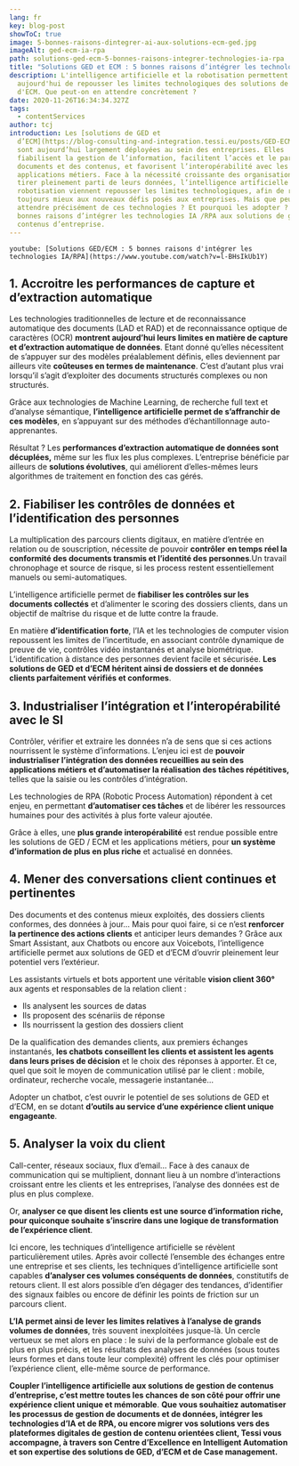 ```yaml
---
lang: fr
key: blog-post
showToC: true
image: 5-bonnes-raisons-dintegrer-ai-aux-solutions-ecm-ged.jpg
imageAlt: ged-ecm-ia-rpa
path: solutions-ged-ecm-5-bonnes-raisons-integrer-technologies-ia-rpa
title: "Solutions GED et ECM : 5 bonnes raisons d’intégrer les technologies d'IA/RPA"
description: L'intelligence artificielle et la robotisation permettent
  aujourd'hui de repousser les limites technologiques des solutions de GED et
  d'ECM. Que peut-on en attendre concrètement ?
date: 2020-11-26T16:34:34.327Z
tags:
  - contentServices
author: tcj
introduction: Les [solutions de GED et
  d’ECM](https://blog-consulting-and-integration.tessi.eu/posts/GED-ECM-gestion-de-contenu)
  sont aujourd’hui largement déployées au sein des entreprises. Elles
  fiabilisent la gestion de l’information, facilitent l’accès et le partage des
  documents et des contenus, et favorisent l’interopérabilité avec les
  applications métiers. Face à la nécessité croissante des organisations de
  tirer pleinement parti de leurs données, l’intelligence artificielle et la
  robotisation viennent repousser les limites technologiques, afin de répondre
  toujours mieux aux nouveaux défis posés aux entreprises. Mais que peut-on
  attendre précisément de ces technologies ? Et pourquoi les adopter ? Voici 5
  bonnes raisons d’intégrer les technologies IA /RPA aux solutions de gestion de
  contenus d’entreprise.
---
```

`youtube: [Solutions GED/ECM : 5 bonnes raisons d'intégrer les technologies IA/RPA](https://www.youtube.com/watch?v=l-BHsIkUb1Y)`

## 1. Accroitre les performances de capture et d’extraction automatique

Les technologies traditionnelles de lecture et de reconnaissance automatique des documents (LAD et RAD) et de reconnaissance optique de caractères (OCR) **montrent aujourd’hui leurs limites en matière de capture et d’extraction automatique de données**. Etant donné qu’elles nécessitent de s’appuyer sur des modèles préalablement définis, elles deviennent par ailleurs vite **coûteuses en termes de maintenance**. C’est d’autant plus vrai lorsqu’il s’agit d’exploiter des documents structurés complexes ou non structurés.

Grâce aux technologies de Machine Learning, de recherche full text et d’analyse sémantique, **l’intelligence artificielle permet de s’affranchir de ces modèles**, en s’appuyant sur des méthodes d’échantillonnage auto-apprenantes.

Résultat ? Les **performances d’extraction automatique de données sont décuplées,** même sur les flux les plus complexes. L’entreprise bénéficie par ailleurs de **solutions évolutives**, qui améliorent d’elles-mêmes leurs algorithmes de traitement en fonction des cas gérés.

## 2. Fiabiliser les contrôles de données et l’identification des personnes

La multiplication des parcours clients digitaux, en matière d’entrée en relation ou de souscription, nécessite de pouvoir **contrôler** **en temps réel la conformité des documents transmis et l’identité des personnes**.Un travail chronophage et source de risque, si les process restent essentiellement manuels ou semi-automatiques.

L’intelligence artificielle permet de **fiabiliser les contrôles sur les documents collectés** et d’alimenter le scoring des dossiers clients, dans un objectif de maîtrise du risque et de lutte contre la fraude.

En matière **d’identification forte**, l’IA et les technologies de computer vision repoussent les limites de l’incertitude, en associant contrôle dynamique de preuve de vie, contrôles vidéo instantanés et analyse biométrique. L’identification à distance des personnes devient facile et sécurisée. **Les solutions de GED et d’ECM héritent ainsi de dossiers et de données clients parfaitement vérifiés et conformes**.

## 3. Industrialiser l’intégration et l’interopérabilité avec le SI

Contrôler, vérifier et extraire les données n’a de sens que si ces actions nourrissent le système d’informations. L’enjeu ici est de **pouvoir industrialiser l’intégration des données recueillies au sein des applications métiers et d’automatiser la réalisation des tâches répétitives,** telles que la saisie ou les contrôles d’intégration.

Les technologies de RPA (Robotic Process Automation) répondent à cet enjeu, en permettant **d’automatiser ces tâches** et de libérer les ressources humaines pour des activités à plus forte valeur ajoutée.

Grâce à elles, une **plus grande interopérabilité** est rendue possible entre les solutions de GED / ECM et les applications métiers, pour **un système d’information de plus en plus riche** et actualisé en données.

## 4. Mener des conversations client continues et pertinentes

Des documents et des contenus mieux exploités, des dossiers clients conformes, des données à jour… Mais pour quoi faire, si ce n’est **renforcer la pertinence des actions clients** et anticiper leurs demandes ? Grâce aux Smart Assistant, aux Chatbots ou encore aux Voicebots, l’intelligence artificielle permet aux solutions de GED et d’ECM d’ouvrir pleinement leur potentiel vers l’extérieur.

Les assistants virtuels et bots apportent une véritable **vision client 360°** aux agents et responsables de la relation client :

* Ils analysent les sources de datas
* Ils proposent des scénariis de réponse
* Ils nourrissent la gestion des dossiers client

De la qualification des demandes clients, aux premiers échanges instantanés, **les chatbots conseillent les clients et assistent les agents dans leurs prises de décision** et le choix des réponses à apporter. Et ce, quel que soit le moyen de communication utilisé par le client : mobile, ordinateur, recherche vocale, messagerie instantanée…

Adopter un chatbot, c’est ouvrir le potentiel de ses solutions de GED et d’ECM, en se dotant **d’outils au service d’une expérience client unique engageante**.

## 5. Analyser la voix du client

Call-center, réseaux sociaux, flux d’email… Face à des canaux de communication qui se multiplient, donnant lieu à un nombre d’interactions croissant entre les clients et les entreprises, l’analyse des données est de plus en plus complexe.

Or, **analyser ce que disent les clients est une source d’information riche, pour quiconque souhaite s’inscrire dans une logique de transformation de l’expérience client**.

Ici encore, les techniques d’intelligence artificielle se révèlent particulièrement utiles. Après avoir collecté l’ensemble des échanges entre une entreprise et ses clients, les techniques d’intelligence artificielle sont capables **d’analyser ces volumes conséquents de données**, constitutifs de retours client. Il est alors possible d’en dégager des tendances, d’identifier des signaux faibles ou encore de définir les points de friction sur un parcours client.

**L’IA permet ainsi de lever les limites relatives à l’analyse de grands volumes de données**, très souvent inexploitées jusque-là. Un cercle vertueux se met alors en place : le suivi de la performance globale est de plus en plus précis, et les résultats des analyses de données (sous toutes leurs formes et dans toute leur complexité) offrent les clés pour optimiser l’expérience client, elle-même source de performance.

**Coupler l’intelligence artificielle aux solutions de gestion de contenus d’entreprise, c’est mettre toutes les chances de son côté pour offrir une expérience client unique et mémorable**. **Que vous souhaitiez automatiser les processus de gestion de documents et de données, intégrer les technologies d’IA et de RPA, ou encore migrer vos solutions vers des plateformes digitales de gestion de contenu orientées client, Tessi vous accompagne, à travers son Centre d’Excellence en Intelligent Automation et son expertise des solutions de GED, d’ECM et de Case management.**